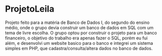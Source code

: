 # ProjetoLeila
Projeto feito para a matéria de Banco de Dados I, do segundo do ensino médio, onde o grupo devia construir um banco de dados em SQL com um tema de livre escolha. O grupo optou por construir o projeto para um banco financeiro, o objetivo do trabalho era apenas fazer o SQL, porém eu fui além, e desenvolvi um website basico para o banco e integrei um sistema simples em PHP, que cadastra/consulta/altera dados no banco de dados.
